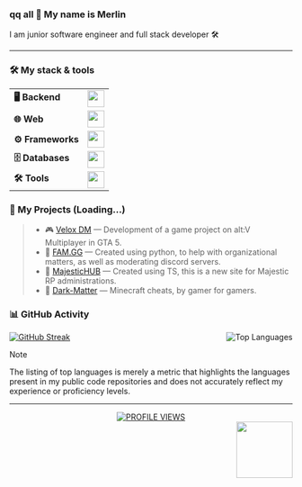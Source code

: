 ### qq all 👋 My name is Merlin

I am junior software engineer and full stack developer 🛠

---

### 🛠 My stack & tools

<table>
  <tr>
    <td><strong>🖥️ Backend</strong></td>
    <td><img src="https://skillicons.dev/icons?i=cs,cpp,java,python" height="30"/></td>
  </tr>
  <tr>
    <td><strong>🌐 Web</strong></td>
    <td><img src="https://skillicons.dev/icons?i=html,css,js,ts" height="30"/></td>
  </tr>
  <tr>
    <td><strong>⚙️ Frameworks</strong></td>
    <td><img src="https://skillicons.dev/icons?i=vue,flask" height="30"/></td>
  </tr>
  <tr>
    <td><strong>🗄️ Databases</strong></td>
    <td><img src="https://skillicons.dev/icons?i=mysql,sqlite" height="30"/></td>
  </tr>
  <tr>
    <td><strong>🛠️ Tools</strong></td>
    <td><img src="https://skillicons.dev/icons?i=vscode,visualstudio,git,figma" height="30"/></td>
  </tr>
</table>

### 💼 My Projects (Loading...)

> - 🎮 [Velox DM](https://github.com/q-Merlin-p/Velox) — Development of a game project on alt:V Multiplayer in GTA 5.
> - 🤖 [FAM.GG](https://discord.gg/JbeX68YtGm) — Created using python, to help with organizational matters, as well as moderating discord servers.
> - 🧮 [MajesticHUB](https://github.com/HouseMiv/MajesticHUB) — Created using TS, this is a new site for Majestic RP administrations.
> - 👑 [Dark-Matter](https://discord.gg/kH4Qd5VwJM) — Minecraft cheats, by gamer for gamers.

### 📊 GitHub Activity 

<div>
  <a href="https://github.com/q-Merlin-p">
    <img alt="GitHub Streak" src="https://streak-stats.demolab.com/?user=q-Merlin-p&theme=codeSTACKr&border_radius=4&date_format=M%20j%5B%2C%20Y%5D&background=0D1117&dates=808080&stroke=ec4899&hide_border=true&ring=ec4899&fire=ec4899&currStreakLabel=d3d3d3&currStreakNum=d3d3d3&sideNums=d3d3d3&sideLabels=d3d3d3"/>
  </a>
      <img align="right" alt="Top Languages" src="https://github-readme-stats.vercel.app/api/top-langs/?username=q-Merlin-p&langs_count=8&layout=compact&theme=codeSTACKr&hide_border=true&bg_color=0D1117&count_private=false&title_color=d3d3d3"/>
  </a>
</div>

> [!NOTE]
> The listing of top languages is merely a metric that highlights the languages present in my public code repositories and does not accurately reflect my experience or proficiency levels.

---

<div align="center">
   <a href="https://visitorbadge.io/status?path=https%3A%2F%2Fgithub.com%2Fq-Merlin-p">
      <img src="https://api.visitorbadge.io/api/visitors?path=https%3A%2F%2Fgithub.com%2Fq-Merlin-p&label=PROFILE%20VIEWS&labelColor=gray&countColor=%23007bff" alt="PROFILE VIEWS"/>
   </a>
</div>
<img src="https://i.pinimg.com/originals/85/9c/84/859c843258e41f3fa647a920bb3b7fe1.gif" align = "right" width="100">
